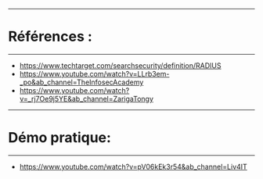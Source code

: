 -----------------------------------------------------
# Références : 
-----------------------------------------------------

- https://www.techtarget.com/searchsecurity/definition/RADIUS
- https://www.youtube.com/watch?v=LLrb3em-_po&ab_channel=TheInfosecAcademy
- https://www.youtube.com/watch?v=_rj7Oe9j5YE&ab_channel=ZarigaTongy

------------------------------------------------------
# Démo pratique:
------------------------------------------------------

- https://www.youtube.com/watch?v=pV06kEk3r54&ab_channel=Liv4IT
